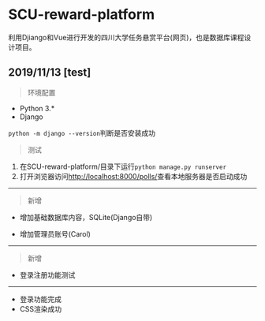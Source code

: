# SCU-reward-platform

利用Djiango和Vue进行开发的四川大学任务悬赏平台(网页)，也是数据库课程设计项目。

## 2019/11/13 [test]

> 环境配置

- Python 3.*
- Django

`python -m django --version`判断是否安装成功

> 测试

1. 在SCU-reward-platform/目录下运行`python manage.py runserver`
2. 打开浏览器访问[http://localhost:8000/polls/](http://localhost:8000/polls)查看本地服务器是否启动成功

---

> 新增

- 增加基础数据库内容，SQLite(Django自带)

- 增加管理员账号(Carol)

---

> 新增

- 登录注册功能测试

---

- 登录功能完成
- CSS渲染成功
